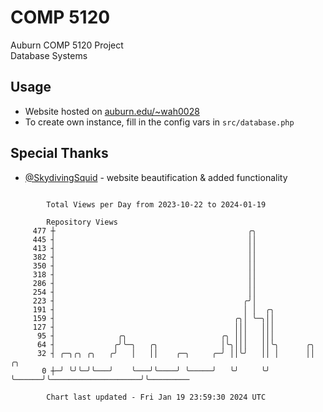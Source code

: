 # COMP 5120
Auburn COMP 5120 Project  
Database Systems

## Usage
- Website hosted on [auburn.edu/~wah0028](https://webhome.auburn.edu/~wah0028/)
- To create own instance, fill in the config vars in `src/database.php`

## Special Thanks
- [@SkydivingSquid](https://github.com/SkydivingSquid) - website beautification & added functionality

```

        Total Views per Day from 2023-10-22 to 2024-01-19

        Repository Views
     477 ┼                                           ╭╮
     445 ┤                                           ││
     413 ┤                                           ││
     382 ┤                                           ││
     350 ┤                                           ││
     318 ┤                                           ││
     286 ┤                                           ││
     254 ┤                                           ││
     223 ┤                                          ╭╯│
     191 ┤                                          │ │  ╭╮
     159 ┤                                        ╭╮│ ╰─╮││
     127 ┤                                        │││   │││
      95 ┤              ╭╮                     ╭╮ │││   │││
      64 ┤             ╭╯╰─╮   ╭╮              │╰╮│││   ││╰╮      ╭╮
      32 ┤ ╭─╮╭╮ ╭╮   ╭╯   │   ││    ╭─╮     ╭─╯ ││╰╯   ││ │      ││                    ╭╮
       0 ┼─╯ ╰╯╰─╯╰───╯    ╰───╯╰────╯ ╰─────╯   ╰╯     ╰╯ ╰──────╯╰────────────────────╯╰─────────

        Chart last updated - Fri Jan 19 23:59:30 2024 UTC
        
```
